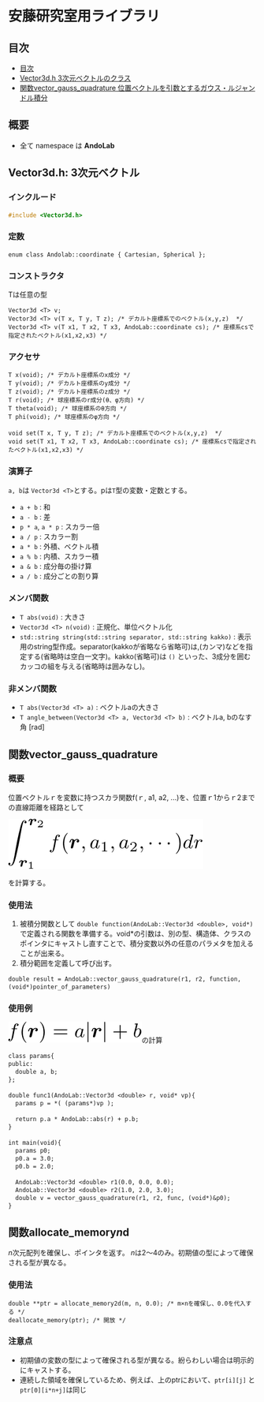 # 安藤研究室用ライブラリ
## 目次
* [目次](#概要)
* [Vector3d.h 3次元ベクトルのクラス](#vector3dh-3次元ベクトル)
* [関数vector_gauss_quadrature 位置ベクトルを引数とするガウス・ルジャンドル積分](#関数vector_gauss_quadrature)

## 概要
* 全て namespace は <b>AndoLab</b>

## Vector3d.h: 3次元ベクトル

### インクルード
```C++:Vector3d.h
#include <Vector3d.h>
```

### 定数
```C++:
enum class Andolab::coordinate { Cartesian, Spherical };
```

### コンストラクタ
Tは任意の型
```C++:
Vector3d <T> v;
Vector3d <T> v(T x, T y, T z); /* デカルト座標系でのベクトル(x,y,z)  */
Vector3d <T> v(T x1, T x2, T x3, AndoLab::coordinate cs); /* 座標系csで指定されたベクトル(x1,x2,x3) */
```

### アクセサ
```C++:
T x(void); /* デカルト座標系のx成分 */
T y(void); /* デカルト座標系のy成分 */
T z(void); /* デカルト座標系のz成分 */
T r(void); /* 球座標系のr成分(θ、φ方向) */
T theta(void); /* 球座標系のθ方向 */
T phi(void); /* 球座標系のφ方向 */

void set(T x, T y, T z); /* デカルト座標系でのベクトル(x,y,z)  */
void set(T x1, T x2, T x3, AndoLab::coordinate cs); /* 座標系csで指定されたベクトル(x1,x2,x3) */
```

### 演算子
`a, b`は `Vector3d <T>`とする。pは`T`型の変数・定数とする。
* `a + b` : 和
* `a - b` : 差
* `p * a`, `a * p` : スカラー倍
* `a / p` : スカラー割
* `a * b` : 外積、ベクトル積
* `a % b` : 内積、スカラー積
* `a & b` : 成分毎の掛け算
* `a / b` : 成分ごとの割り算

### メンバ関数
* `T abs(void)` : 大きさ
* `Vector3d <T> n(void)` : 正規化、単位ベクトル化
* `std::string string(std::string separator, std::string kakko)` : 表示用のstring型作成。separator(kakkoが省略なら省略可)は,(カンマ)などを指定する(省略時は空白一文字)。kakko(省略可)は ```()``` といった、3成分を囲むカッコの組を与える(省略時は囲みなし)。

### 非メンバ関数
* `T abs(Vector3d <T> a)` : ベクトルaの大きさ
* `T angle_between(Vector3d <T> a, Vector3d <T> b)` : ベクトルa, bのなす角 [rad]

## 関数vector_gauss_quadrature

### 概要
位置ベクトルｒを変数に持つスカラ関数f(ｒ, a1, a2, ...)を、位置ｒ1からｒ2までの直線距離を経路として

<img src="img/eq_vector_gauss_quadrature.png">

を計算する。

### 使用法
1. 被積分関数として
`double function(AndoLab::Vector3d <double>, void*)`
で定義される関数を準備する。void*の引数は、別の型、構造体、クラスのポインタにキャストし直すことで、積分変数以外の任意のパラメタを加えることが出来る。
2. 積分範囲を定義して呼び出す。
```C++:
double result = AndoLab::vector_gauss_quadrature(r1, r2, function, (void*)pointer_of_parameters)
```

### 使用例
<img src="img/eq_vector_gauss_quadrature_sample.png">の計算
```C++:
class params{
public:
  double a, b;
};

double func1(AndoLab::Vector3d <double> r, void* vp){
  params p = *( (params*)vp );

  return p.a * AndoLab::abs(r) + p.b;
}

int main(void){
  params p0;
  p0.a = 3.0;
  p0.b = 2.0;

  AndoLab::Vector3d <double> r1(0.0, 0.0, 0.0);
  AndoLab::Vector3d <double> r2(1.0, 2.0, 3.0);
  double v = vector_gauss_quadrature(r1, r2, func, (void*)&p0);
}
```

## 関数allocate_memory*n*d

*n*次元配列を確保し、ポインタを返す。
*n*は2〜4のみ。初期値の型によって確保される型が異なる。

### 使用法
```C++:
double **ptr = allocate_memory2d(m, n, 0.0); /* m×nを確保し、0.0を代入する */
deallocate_memory(ptr); /* 開放 */
```

### 注意点
* 初期値の変数の型によって確保される型が異なる。紛らわしい場合は明示的にキャストする。
* 連続した領域を確保しているため、例えば、上のptrにおいて、`ptr[i][j]` と `ptr[0][i*n+j]`は同じ
